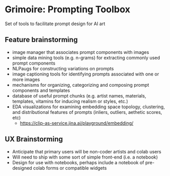 # Grimoire: Prompting Toolbox

Set of tools to facilitate prompt design for AI art

## Feature brainstorming

* image manager that associates prompt components with images
* simple data mining tools (e.g. n-grams) for extracting commonly used prompt components
* NLPaugs for constructing variations on prompts
* image captioning tools for identifying prompts associated with one or more images
* mechanisms for organizing, categorizing and composing prompt components and templates
* database of useful prompt chunks (e.g. artist names, materials, templates, vitamins for inducing realism or styles, etc.)
* EDA visualizations for examining embedding space topology, clustering, and distributional features of prompts (inliers, outliers, aethetic scores, etc)
  * https://clip-as-service.jina.ai/playground/embedding/

## UX Brainstorming

* Anticipate that primary users will be non-coder artists and colab users
* Will need to ship with some sort of simple front-end (i.e. a notebook)
* Design for use with notebooks, perhaps include a notebook of pre-designed colab forms or compatible widgets
